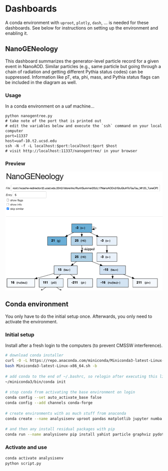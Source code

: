 # Dashboards

A conda environment with `uproot`, `plotly`, `dash`, ...
is needed for these dashboards. See below for instructions on setting
up the environment and enabling it.

## NanoGENeology

This dashboard summarizes the generator-level particle
record for a given event in NanoAOD. Similar particles (e.g.,
same particle but going through a chain of radiation and getting
different Pythia status codes) can be suppressed.
Information like pT, eta, phi, mass, and Pythia status flags
can be included in the diagram as well.

### Usage

In a conda environment on a uaf machine...
```
python nanogentree.py
# take note of the port that is printed out
# edit the variables below and execute the `ssh` command on your local computer
port=11337
host=uaf-10.t2.ucsd.edu
ssh -N -f -L localhost:$port:localhost:$port $host
# visit http://localhost:11337/nanogentree/ in your browser
```

### Preview
<img src="images/nanogentree_preview.png" />

## Conda environment

You only have to do the initial setup once. Afterwards, 
you only need to activate the environment.

### Initial setup

Install after a fresh login to the computers (to prevent CMSSW interference).
```bash
# download conda installer
curl -O -L https://repo.anaconda.com/miniconda/Miniconda3-latest-Linux-x86_64.sh
bash Miniconda3-latest-Linux-x86_64.sh -b 

# add conda to the end of ~/.bashrc, so relogin after executing this line
~/miniconda3/bin/conda init

# stop conda from activating the base environment on login
conda config --set auto_activate_base false
conda config --add channels conda-forge

# create environments with as much stuff from anaconda
conda create --name analysisenv uproot pandas matplotlib jupyter numba graphviz scipy iminuit

# and then any install residual packages with pip
conda run --name analysisenv pip install yahist particle graphviz pydot dash plotly
```

### Activate and use

```bash
conda activate analysisenv
python script.py
```
